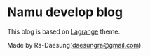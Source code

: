# Namu develop blog

This blog is based on [Lagrange](https://github.com/LeNPaul/Lagrange) theme.

Made by Ra-Daesung(daesungra@gmail.com).
